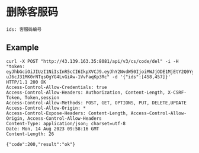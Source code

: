 # 删除客服码

    ids: 客服码编号


## Example 


    curl -X POST "http://43.139.163.35:8081/api/v3/cs/code/del" -i -H "token: eyJhbGciOiJIUzI1NiIsInR5cCI6IkpXVCJ9.eyJhY2NvdW50IjoiMWJjODE1MjEtY2Q0Yy00N2I4LWE4NDEtZjI5M2ViZDAwMWE0IiwiY3JlYXRlX3RpbWUiOjE2OTIwMDE3NTh9.ADFa-uJ6cJ31MK0rNTqsOgYG4LvGiAw-1VvFaqKp3Rc" -d '{"ids":[458,457]}'
    HTTP/1.1 200 OK
    Access-Control-Allow-Credentials: true
    Access-Control-Allow-Headers: Authorization, Content-Length, X-CSRF-Token, Token,session
    Access-Control-Allow-Methods: POST, GET, OPTIONS, PUT, DELETE,UPDATE
    Access-Control-Allow-Origin: *
    Access-Control-Expose-Headers: Content-Length, Access-Control-Allow-Origin, Access-Control-Allow-Headers
    Content-Type: application/json; charset=utf-8
    Date: Mon, 14 Aug 2023 09:58:16 GMT
    Content-Length: 26

    {"code":200,"result":"ok"}